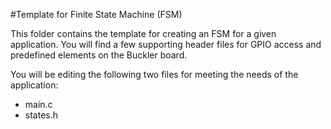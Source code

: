 #Template for Finite State Machine (FSM)

This folder contains the template for creating an FSM for a given application. You will find a few supporting header files for GPIO access and predefined elements on the Buckler board. 

You will be editing the following two files for meeting the needs of the application:

- main.c
- states.h
